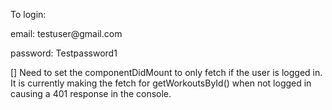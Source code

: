 <p>To login: </p>
<p>email: testuser@gmail.com</p>
<p>password: Testpassword1</p>


[] Need to set the componentDidMount to only fetch if the user is logged in. It is currently making the fetch for getWorkoutsById() when not logged in causing a 401 response in the console.